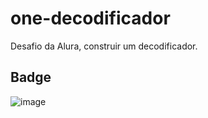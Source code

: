 # one-decodificador
Desafio da Alura, construir um decodificador.

## Badge
![image](https://github.com/jooooou/one-decodificador/assets/106356096/964cd831-e2c7-4d29-9078-a5cd87855028)

